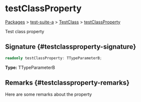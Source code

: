 # testClassProperty

[Packages](/) &gt; [test-suite-a](/test-suite-a/) &gt; [TestClass](/test-suite-a/testclass-class/) &gt; [testClassProperty](/test-suite-a/testclass-class/testclassproperty-property)

Test class property

## Signature {#testclassproperty-signature}

```typescript
readonly testClassProperty: TTypeParameterB;
```

**Type:** TTypeParameterB

## Remarks {#testclassproperty-remarks}

Here are some remarks about the property
